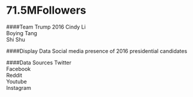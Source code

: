 # 71.5MFollowers

####Team Trump 2016
Cindy Li  
Boying Tang  
Shi Shu

####Display Data
Social media presence of 2016 presidential candidates 

####Data Sources
Twitter  
Facebook  
Reddit  
Youtube  
Instagram  
